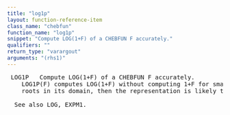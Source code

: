 ```yaml
---
title: "log1p"
layout: function-reference-item
class_name: "chebfun"
function_name: "log1p"
snippet: "Compute LOG(1+F) of a CHEBFUN F accurately."
qualifiers: ""
return_type: "varargout"
arguments: "(rhs1)"
---
```


<pre class="help-text"> LOG1P   Compute LOG(1+F) of a CHEBFUN F accurately.
    LOG1P(F) computes LOG(1+F) without computing 1+F for small F. If F+1 has an
    roots in its domain, then the representation is likely to be inaccurate.
 
  See also LOG, EXPM1.
</pre>